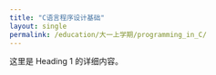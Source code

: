 ```yaml
---
title: "C语言程序设计基础"
layout: single
permalink: /education/大一上学期/programming_in_C/
---
```


这里是 Heading 1 的详细内容。